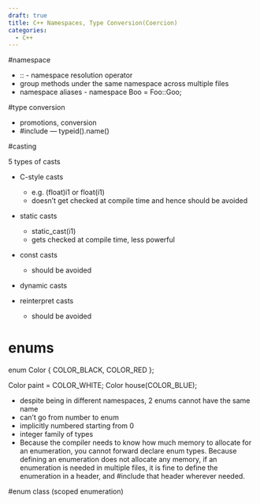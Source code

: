 ```yaml
---
draft: true
title: C++ Namespaces, Type Conversion(Coercion)
categories:
  - C++
---
```

#namespace
- :: - namespace resolution operator
- group methods under the same namespace across multiple files
- namespace aliases - namespace Boo = Foo::Goo; 

#type conversion

- promotions, conversion
- #include <typeinfo> — typeid().name()

#casting

5 types of casts
- C-style casts 
	- e.g. (float)i1 or float(i1)
	- doesn’t get checked at compile time and hence should be avoided

- static casts
	- static_cast<int>(i1) 
	- gets checked at compile time, less powerful

- const casts 
	- should be avoided

- dynamic casts

- reinterpret casts 
	- should be avoided

# enums

enum Color
{
  COLOR_BLACK,
  COLOR_RED
};

Color paint = COLOR_WHITE;
Color house(COLOR_BLUE);

- despite being in different namespaces, 2 enums cannot have the same name
- can’t go from number to enum
- implicitly numbered starting from 0
- integer family of types
- Because the compiler needs to know how much memory to allocate for an enumeration, you cannot forward declare enum types.  Because defining an enumeration does not allocate any memory, if an enumeration is needed in multiple files, it is fine to define the enumeration in a header, and #include that header wherever needed.

#enum class (scoped enumeration)





